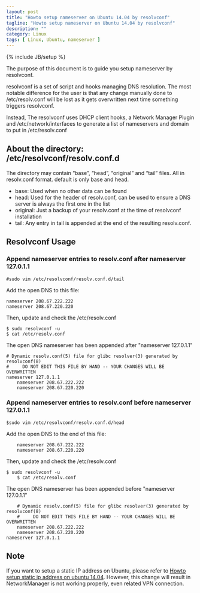 ```yaml
---
layout: post
title: "Howto setup nameserver on Ubuntu 14.04 by resolvconf"
tagline: "Howto setup nameserver on Ubuntu 14.04 by resolvconf"
description: ""
category: Linux
tags: [ Linux, Ubuntu, nameserver ]
---
```

{% include JB/setup %}

The purpose of this document is to guide you setup nameserver by resolvconf.

resolvconf is a set of script and hooks managing DNS resolution. The most notable
difference for the user is that any change manually done to /etc/resolv.conf will 
be lost as it gets overwritten next time something triggers resolvconf.

Instead, The resolvconf uses DHCP client hooks, a Network Manager Plugin and /etc/network/interfaces to 
generate a list of nameservers and domain to put in /etc/resolv.conf

## About the directory: /etc/resolvconf/resolv.conf.d

The directory may contain “base”, “head”, “original” and “tail” files. All in resolv.conf format.
default is only base and head.

 - base: Used when no other data can be found
 - head: Used for the header of resolv.conf, can be used to ensure a DNS server is always the first one in the list
 - original: Just a backup of your resolv.conf at the time of resolvconf installation
 - tail: Any entry in tail is appended at the end of the resulting resolv.conf.

## Resolvconf Usage
### Append nameserver entries to resolv.conf after  nameserver 127.0.1.1

	#sudo vim /etc/resolvconf/resolv.conf.d/tail

Add the open DNS to this file:

	nameserver 208.67.222.222
	nameserver 208.67.220.220

Then, update and check the /etc/resolv.conf
	
	$ sudo resolvconf -u
	$ cat /etc/resolv.conf 

The open DNS nameserver has been appended after "nameserver 127.0.1.1"

	# Dynamic resolv.conf(5) file for glibc resolver(3) generated by resolvconf(8)
	#     DO NOT EDIT THIS FILE BY HAND -- YOUR CHANGES WILL BE OVERWRITTEN
	nameserver 127.0.1.1
        nameserver 208.67.222.222
        nameserver 208.67.220.220

### Append nameserver entries to resolv.conf before nameserver 127.0.1.1

	$sudo vim /etc/resolvconf/resolv.conf.d/head

Add the open DNS to the end of this file:

        nameserver 208.67.222.222
        nameserver 208.67.220.220

Then, update and check the /etc/resolv.conf
	
	$ sudo resolvconf -u
        $ cat /etc/resolv.conf

The open DNS nameserver has been appended before "nameserver 127.0.1.1"

        # Dynamic resolv.conf(5) file for glibc resolver(3) generated by resolvconf(8)
        #     DO NOT EDIT THIS FILE BY HAND -- YOUR CHANGES WILL BE OVERWRITTEN
        nameserver 208.67.222.222
        nameserver 208.67.220.220
	nameserver 127.0.1.1

## Note

If you want to setup a static IP address on Ubuntu, please refer to [Howto setup static ip address on ubuntu 14.04](/linux/howto-setup-static-ip-address-on-ubuntu-1404/). However, this change will result in NetworkManager is not working properly, even related VPN connection.
